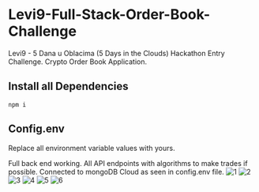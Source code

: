 # Levi9-Full-Stack-Order-Book-Challenge
Levi9 - 5 Dana u Oblacima (5 Days in the Clouds) Hackathon Entry Challenge. Crypto Order Book Application.

## Install all Dependencies
```
npm i
```
## Config.env
Replace all environment variable values with yours.

Full back end working. All API endpoints with algorithms to make trades if possible. Connected to mongoDB Cloud as seen in config.env file.
![1](https://user-images.githubusercontent.com/114340677/202326562-87f5b928-a6d5-4c96-b87f-fbef66ab0475.PNG)
![2](https://user-images.githubusercontent.com/114340677/202326565-532e006c-76bc-4ca9-ad6b-cd8e557de7ba.PNG)
![3](https://user-images.githubusercontent.com/114340677/202326566-d9be9010-e8de-4b33-94e9-311b44ee3038.PNG)
![4](https://user-images.githubusercontent.com/114340677/202326569-f33618c6-9897-4cbc-ba95-8f413d92aef2.PNG)
![5](https://user-images.githubusercontent.com/114340677/202326571-f456c7ae-862a-4e82-a5d4-f3d0b7f42fee.PNG)
![6](https://user-images.githubusercontent.com/114340677/202326560-125eb753-0d51-478e-a786-865d6d7e4018.PNG)

